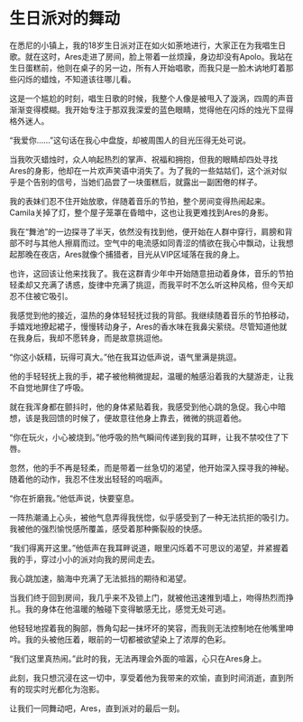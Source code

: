 # 生日派对的舞动

在悉尼的小镇上，我的18岁生日派对正在如火如荼地进行，大家正在为我唱生日歌。就在这时，Ares走进了房间，脸上带着一丝烦躁，身边却没有Apolo。我站在生日蛋糕前，他则在桌子的另一边，所有人开始唱歌，而我只是一脸木讷地盯着那些闪烁的蜡烛，不知道该往哪儿看。

这是一个尴尬的时刻，唱生日歌的时候，我整个人像是被甩入了漩涡，四周的声音渐渐变得模糊。我开始专注于那双我深爱的蓝色眼睛，觉得他在闪烁的烛光下显得格外迷人。

“我爱你……”这句话在我心中盘旋，却被周围人的目光压得无处可说。

当我吹灭蜡烛时，众人响起热烈的掌声、祝福和拥抱，但我的眼睛却四处寻找Ares的身影，他却在一片欢声笑语中消失了。为了我的一些姑姑们，这个派对似乎是个告别的信号，当她们品尝了一块蛋糕后，就露出一副困倦的样子。

我的表妹们忍不住开始放歌，伴随着音乐的节拍，整个房间变得热闹起来。Camila关掉了灯，整个屋子笼罩在昏暗中，这也让我更难找到Ares的身影。

我在“舞池”的一边探寻了半天，依然没有找到他，便开始在人群中穿行，肩膀和背部不时与其他人擦肩而过。空气中的电流感如同青涩的情欲在我心中飘动，让我想起那晚在夜店，Ares就像个捕猎者，目光从VIP区域落在我的身上。

也许，这回该让他来找我了。我在这群青少年中开始随意扭动着身体，音乐的节拍轻柔却又充满了诱惑，旋律中充满了挑逗，而我平时不怎么听这种风格，但今天却忍不住被它吸引。

我感觉到他的接近，温热的身体轻轻抚过我的背部。我继续随着音乐的节拍移动，手嬉戏地撩起裙子，慢慢转动身子，Ares的香水味在我鼻尖萦绕。尽管知道他就在我身后，我却不愿转身，而是故意挑逗他。

“你这小妖精，玩得可真大。”他在我耳边低声说，语气里满是挑逗。

他的手轻轻抚上我的手，裙子被他稍微提起，温暖的触感沿着我的大腿游走，让我不自觉地屏住了呼吸。

就在我浑身都在颤抖时，他的身体紧贴着我，我感受到他心跳的急促。我心中暗想，该是我回馈的时候了，便故意往他身上靠去，微微的挑逗着他。

“你在玩火，小心被烧到。”他呼吸的热气瞬间传递到我的耳畔，让我不禁咬住了下唇。

忽然，他的手不再是轻柔，而是带着一丝急切的渴望，他开始深入探寻我的神秘。随着他的动作，我忍不住发出轻轻的呜咽声。

“你在折磨我。”他低声说，快要窒息。

一阵热潮涌上心头，被他气息弄得我恍惚，似乎感受到了一种无法抗拒的吸引力。我被他的强烈愉悦感所覆盖，感受着那种撕裂般的快感。

“我们得离开这里。”他低声在我耳畔说道，眼里闪烁着不可思议的渴望，并紧握着我的手，穿过小小的派对向我的房间走去。

我心跳加速，脑海中充满了无法抵挡的期待和渴望。

当我们终于回到房间，我几乎来不及锁上门，就被他迅速推到墙上，吻得热烈而挣扎。我的身体在他温暖的触碰下变得敏感无比，感觉无处可逃。

他轻轻地捏着我的胸部，唇角勾起一抹坏坏的笑容，而我则无法控制地在他嘴里呻吟。我的头被他压着，眼前的一切都被欲望染上了浓厚的色彩。 

“我们这里真热闹。”此时的我，无法再理会外面的喧嚣，心只在Ares身上。

此刻，我只想沉浸在这一切中，享受着他为我带来的欢愉，直到时间消逝，直到所有的现实时光都化为泡影。 

让我们一同舞动吧，Ares，直到派对的最后一刻。